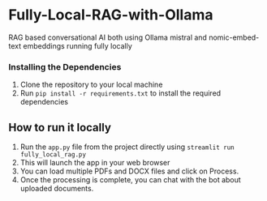 # Fully-Local-RAG-with-Ollama
RAG based conversational AI both using Ollama mistral and nomic-embed-text embeddings running fully locally

### Installing the Dependencies

1. Clone the repository to your local machine
2. Run `pip install -r requirements.txt` to install the required dependencies

## How to run it locally

1. Run the `app.py` file from the project directly using `streamlit run fully_local_rag.py`
2. This will launch the app in your web browser
3. You can load multiple PDFs and DOCX files and click on Process. 
4. Once the processing is complete, you can chat with the bot about uploaded documents.
